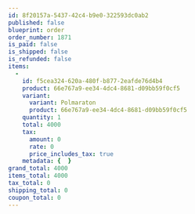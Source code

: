 ```yaml
---
id: 8f20157a-5437-42c4-b9e0-322593dc0ab2
published: false
blueprint: order
order_number: 1871
is_paid: false
is_shipped: false
is_refunded: false
items:
  -
    id: f5cea324-620a-480f-b877-2eafde76d4b4
    product: 66e767a9-ee34-4dc4-8681-d09bb59f0cf5
    variant:
      variant: Polmaraton
      product: 66e767a9-ee34-4dc4-8681-d09bb59f0cf5
    quantity: 1
    total: 4000
    tax:
      amount: 0
      rate: 0
      price_includes_tax: true
    metadata: {  }
grand_total: 4000
items_total: 4000
tax_total: 0
shipping_total: 0
coupon_total: 0
---
```

